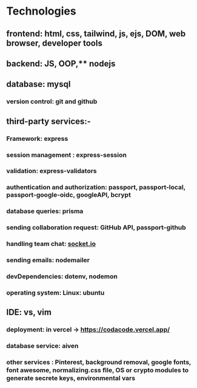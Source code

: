# Technologies

## **frontend:** html, css, tailwind, js, ejs, DOM, web browser, developer tools

## **backend:** JS, OOP,** nodejs

## **database:** mysql

### **version control:** git and github

## **third-party services:-**

### **Framework:** express

### **session management :**  express-session

### **validation**: express-validators

### **authentication and authorization**: passport, passport-local, passport-google-oidc, googleAPI, bcrypt

### **database queries**: prisma

### **sending collaboration request**: GitHub API, passport-github

### **handling team cha**t: [socket.io](http://socket.io) 

### **sending emails**: nodemailer

### **devDependencies**: dotenv, nodemon

### **operating system**: Linux: ubuntu

## **IDE**: vs, vim

### **deployment**: in vercel -&gt; <https://codacode.vercel.app/> 

### **database service**: aiven

### **other services :** Pinterest, background removal, google fonts, font awesome, normalizing.css ﬁle, OS or crypto modules to generate secrete keys, environmental vars

